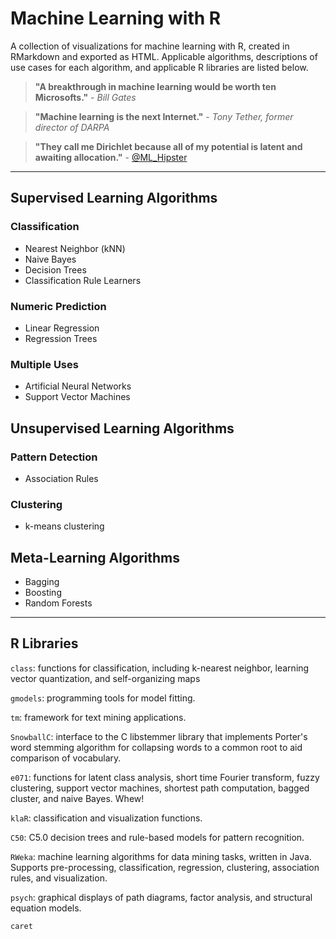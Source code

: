 # Machine Learning with R
A collection of visualizations for machine learning with R, created in RMarkdown and exported as HTML. Applicable algorithms, descriptions of use cases for each algorithm, and applicable R libraries are listed below.

> **"A breakthrough in machine learning would be worth ten Microsofts."** - _Bill Gates_

> **"Machine learning is the next Internet."** - _Tony Tether, former director of DARPA_

> **"They call me Dirichlet because all of my potential is latent and awaiting allocation."** - [@ML_Hipster](http://www.twitter.com/ML_Hipster)

-----
## Supervised Learning Algorithms
### Classification
* Nearest Neighbor (kNN)
* Naive Bayes
* Decision Trees
* Classification Rule Learners

### Numeric Prediction
* Linear Regression
* Regression Trees

### Multiple Uses
* Artificial Neural Networks
* Support Vector Machines

## Unsupervised Learning Algorithms
### Pattern Detection
* Association Rules

### Clustering
* k-means clustering

## Meta-Learning Algorithms
* Bagging
* Boosting
* Random Forests

-----
## R Libraries
`class`: functions for classification, including k-nearest neighbor, learning vector quantization, and self-organizing maps

`gmodels`: programming tools for model fitting.

`tm`: framework for text mining applications.

`SnowballC`: interface to the C libstemmer library that implements Porter's word stemming algorithm for collapsing words to a common root to aid comparison of vocabulary.

`e071`: functions for latent class analysis, short time Fourier transform, fuzzy clustering, support vector machines, shortest path computation, bagged cluster, and naive Bayes. Whew!

`klaR`: classification and visualization functions.

`C50`: C5.0 decision trees and rule-based models for pattern recognition.

`RWeka`: machine learning algorithms for data mining tasks, written in Java. Supports pre-processing, classification, regression, clustering, association rules, and visualization.

`psych`: graphical displays of path diagrams, factor analysis, and structural equation models.

`caret`
